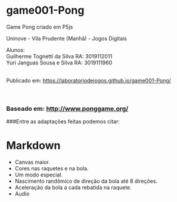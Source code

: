 # game001-Pong
Game Pong criado em P5js

Uninove - Vila Prudente (Manhã) - Jogos Digitais<br>

Alunos: <br>
       Guilherme Tognetti da Silva RA: 3019112011<br>
       Yuri Janguas Sousa e Silva  RA: 3019111960<br>
      
      
<br>Publicado em: https://laboratoriodejogos.github.io/game001-Pong/
<br>
<br>
<br>



### Baseado em:  http://www.ponggame.org/
###Entre as adaptações feitas podemos citar:

# Markdown
- Canvas maior.
- Cores nas raquetes e na bola.
- Um modo especial.
- Nascimento randômico de direção da bola até 8 direções.
- Aceleração da bola a cada rebatida na raquete.
- Audio
